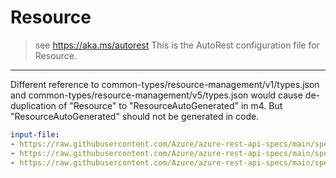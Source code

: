 # Resource
> see https://aka.ms/autorest
This is the AutoRest configuration file for Resource.
---

Different reference to common-types/resource-management/v1/types.json and common-types/resource-management/v5/types.json would cause de-duplication of "Resource" to "ResourceAutoGenerated" in m4.
But "ResourceAutoGenerated" should not be generated in code.

``` yaml $(java)
input-file:
- https://raw.githubusercontent.com/Azure/azure-rest-api-specs/main/specification/storage/resource-manager/Microsoft.Storage/stable/2025-01-01/blob.json
- https://raw.githubusercontent.com/Azure/azure-rest-api-specs/main/specification/storage/resource-manager/Microsoft.Storage/stable/2025-01-01/storage.json
- https://raw.githubusercontent.com/Azure/azure-rest-api-specs/main/specification/storage/resource-manager/Microsoft.Storage/stable/2025-01-01/networkSecurityPerimeter.json
```

